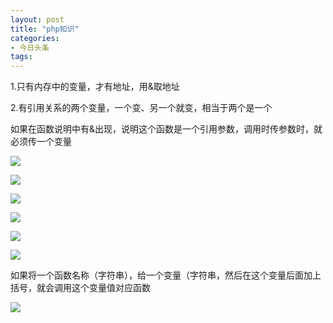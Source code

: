 ```yaml
---
layout: post
title: "php知识"
categories:
- 今日头条
tags:
---
```

1.只有内存中的变量，才有地址，用&取地址

2.有引用关系的两个变量，一个变、另一个就变，相当于两个是一个

如果在函数说明中有&出现，说明这个函数是一个引用参数，调用时传参数时，就必须传一个变量

![](http://p1.pstatp.com/large/162f0005f2c49b2c85bd)

![](http://p3.pstatp.com/large/16320002ef507b3faabc)

![](http://p3.pstatp.com/large/162f0005f2dca3ca1e73)

![](http://p1.pstatp.com/large/16320002ef6697ffd25c)

![](http://p3.pstatp.com/large/162f0005f2efd53707aa)

![](http://p3.pstatp.com/large/162f0005f308df342dc4)

如果将一个函数名称（字符串），给一个变量（字符串，然后在这个变量后面加上括号，就会调用这个变量值对应函数

![](http://p1.pstatp.com/large/16340002c2c725f7d1c3)